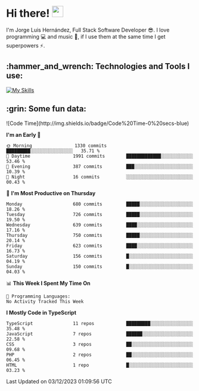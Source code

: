 <h1 align="left">
 <abc>
  <br>Hi there! <img src="https://user-images.githubusercontent.com/42378118/110234147-e3259600-7f4e-11eb-95be-0c4047144dea.gif" width="30"><br>
 </abc>
</h1>

I'm Jorge Luis Hernández, Full Stack Software Developer :sunglasses:. I love programming :computer: and music :musical_score:, if I use them at the same time I get superpowers :zap:. 


<h2 align="left">:hammer_and_wrench: Technologies and Tools I use:</h2>

[![My Skills](https://skillicons.dev/icons?i=js,ts,html,css,py,vue,react,next,nest,postgres,mysql)](https://skillicons.dev)

<h2 align="left">:grin: Some fun data:</h2>
<!--START_SECTION:waka-->
![Code Time](http://img.shields.io/badge/Code%20Time-0%20secs-blue)

**I'm an Early 🐤** 

```text
🌞 Morning                1330 commits        █████████░░░░░░░░░░░░░░░░   35.71 % 
🌆 Daytime                1991 commits        █████████████░░░░░░░░░░░░   53.46 % 
🌃 Evening                387 commits         ███░░░░░░░░░░░░░░░░░░░░░░   10.39 % 
🌙 Night                  16 commits          ░░░░░░░░░░░░░░░░░░░░░░░░░   00.43 % 
```
📅 **I'm Most Productive on Thursday** 

```text
Monday                   680 commits         █████░░░░░░░░░░░░░░░░░░░░   18.26 % 
Tuesday                  726 commits         █████░░░░░░░░░░░░░░░░░░░░   19.50 % 
Wednesday                639 commits         ████░░░░░░░░░░░░░░░░░░░░░   17.16 % 
Thursday                 750 commits         █████░░░░░░░░░░░░░░░░░░░░   20.14 % 
Friday                   623 commits         ████░░░░░░░░░░░░░░░░░░░░░   16.73 % 
Saturday                 156 commits         █░░░░░░░░░░░░░░░░░░░░░░░░   04.19 % 
Sunday                   150 commits         █░░░░░░░░░░░░░░░░░░░░░░░░   04.03 % 
```


📊 **This Week I Spent My Time On** 

```text
💬 Programming Languages: 
No Activity Tracked This Week
```

**I Mostly Code in TypeScript** 

```text
TypeScript               11 repos            █████████░░░░░░░░░░░░░░░░   35.48 % 
JavaScript               7 repos             ██████░░░░░░░░░░░░░░░░░░░   22.58 % 
CSS                      3 repos             ██░░░░░░░░░░░░░░░░░░░░░░░   09.68 % 
PHP                      2 repos             ██░░░░░░░░░░░░░░░░░░░░░░░   06.45 % 
HTML                     1 repo              █░░░░░░░░░░░░░░░░░░░░░░░░   03.23 % 
```




 Last Updated on 03/12/2023 01:09:56 UTC
<!--END_SECTION:waka-->
